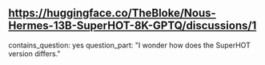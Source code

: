 ## https://huggingface.co/TheBloke/Nous-Hermes-13B-SuperHOT-8K-GPTQ/discussions/1

contains_question: yes
question_part: "I wonder how does the SuperHOT version differs."